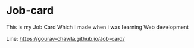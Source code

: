 # Job-card
This is my Job Card Which i made when i was learning Web development

Line:
https://gourav-chawla.github.io/Job-card/
